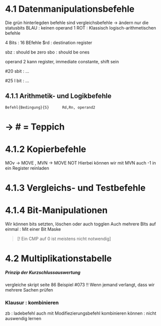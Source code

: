 
# 4.1 Datenmanipulationsbefehle 

Die grün hinterlegden befehle sind vergleichsbefehle -> ändern nur die statusbits 
BLAU : keinen operand 1 
ROT : Klassisch logisch-arithmetischen befehle 

4 Bits : 16 BEfehle 
$rd : destination register 

sbz : should be zero
sbo : should be ones 

operand 2 kann register, immediate constante, shift sein 

#20 sbit : ...

#25 I bit : ...

## 4.1.1 Arithmetik- und Logikbefehle


```
Befehl{Bedingung}{S}      Rd,Rn, operand2
```


# -> # = Teppich 


# 4.1.2 Kopierbefehle 

MOv -> MOVE , MVN -> MOVE NOT 
	Hierbei können wir mit MVN auch -1 in ein Register reinladen 


# 4.1.3 Vergleichs- und Testbefehle 


# 4.1.4 Bit-Manipulationen 

Wir können bits setzten, löschen oder auch togglen 
Auch mehrere BIts auf einmal : Mit einer Bit Maske 


>[! Ein CMP auf 0 ist meistens nicht notwendig]


# 4.2 Multiplikationstabelle 


##### Prinzip der Kurzschlussauswertung
vergleiche skript seite 86 Beispiel #073
!! Wenn jemand verlangt, dass wir mehrere Sachen prüfen 


### Klausur  : kombinieren
zb : ladebefehl auch mit Modifiezierungsbefehl kombinieren können : nicht auswendig lernen 